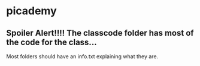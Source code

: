# picademy


## Spoiler Alert!!!! The classcode folder has most of the code for the class...


Most folders should have an info.txt explaining what they are.
